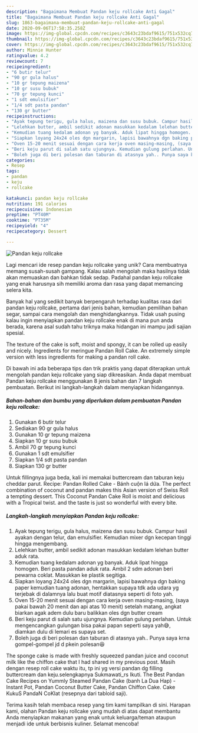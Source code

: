```yaml
---
description: "Bagaimana Membuat Pandan keju rollcake Anti Gagal"
title: "Bagaimana Membuat Pandan keju rollcake Anti Gagal"
slug: 1863-bagaimana-membuat-pandan-keju-rollcake-anti-gagal
date: 2020-09-06T17:58:35.258Z
image: https://img-global.cpcdn.com/recipes/c3643c23bdaf9615/751x532cq70/pandan-keju-rollcake-foto-resep-utama.jpg
thumbnail: https://img-global.cpcdn.com/recipes/c3643c23bdaf9615/751x532cq70/pandan-keju-rollcake-foto-resep-utama.jpg
cover: https://img-global.cpcdn.com/recipes/c3643c23bdaf9615/751x532cq70/pandan-keju-rollcake-foto-resep-utama.jpg
author: Minnie Hunter
ratingvalue: 4.2
reviewcount: 7
recipeingredient:
- "6 butir telur"
- "90 gr gula halus"
- "10 gr tepung maizena"
- "10 gr susu bubuk"
- "70 gr tepung kunci"
- "1 sdt emulsifier"
- "1/4 sdt pasta pandan"
- "130 gr butter"
recipeinstructions:
- "Ayak tepung terigu, gula halus, maizena dan susu bubuk. Campur hasil ayakan dengan telur, dan emulsifier. Kemudian mixer dgn kecepan tinggi hingga mengembang."
- "Lelehkan butter, ambil sedikit adonan masukkan kedalam lelehan butter aduk rata."
- "Kemudian tuang kedalam adonan yg banyak. Aduk lipat hingga homogen. Beri pasta pandan aduk rata. Ambil 2 sdm adonan beri pewarna coklat. Masukkan ke plastik segitiga."
- "Siapkan loyang 24x24 oles dgn margarin, lapisi bawahnya dgn baking paper kemudian tuang adonan, hentakkan supaya tdk ada udara yg terjebak di dalamnya lalu buat motif diatasnya seperti di foto yah."
- "Oven 15-20 menit sesuai dengan cara kerja oven masing-masing, (saya pakai bawah 20 menit dan api atas 10 menit) setelah matang, angkat biarkan agak adem dulu baru balikkan oles dgn butter cream"
- "Beri keju parut di salah satu ujungnya. Kemudian gulung perlahan. Untuk mengencangkan gulungan bisa pakai papan seperti saya yah😅, diamkan dulu di lemari es supaya set."
- "Boleh juga di beri polesan dan taburan di atasnya yah.. Punya saya krna gompel-gompel jd d pkein polesan😆"
categories:
- Resep
tags:
- pandan
- keju
- rollcake

katakunci: pandan keju rollcake 
nutrition: 191 calories
recipecuisine: Indonesian
preptime: "PT40M"
cooktime: "PT35M"
recipeyield: "4"
recipecategory: Dessert

---
```



![Pandan keju rollcake](https://img-global.cpcdn.com/recipes/c3643c23bdaf9615/751x532cq70/pandan-keju-rollcake-foto-resep-utama.jpg)

Lagi mencari ide resep pandan keju rollcake yang unik? Cara membuatnya memang susah-susah gampang. Kalau salah mengolah maka hasilnya tidak akan memuaskan dan bahkan tidak sedap. Padahal pandan keju rollcake yang enak harusnya sih memiliki aroma dan rasa yang dapat memancing selera kita.

Banyak hal yang sedikit banyak berpengaruh terhadap kualitas rasa dari pandan keju rollcake, pertama dari jenis bahan, kemudian pemilihan bahan segar, sampai cara mengolah dan menghidangkannya. Tidak usah pusing kalau ingin menyiapkan pandan keju rollcake enak di mana pun anda berada, karena asal sudah tahu triknya maka hidangan ini mampu jadi sajian spesial.

The texture of the cake is soft, moist and spongy, it can be rolled up easily and nicely. Ingredients for meringue Pandan Roll Cake. An extremely simple version with less ingredients for making a pandan roll cake.


Di bawah ini ada beberapa tips dan trik praktis yang dapat diterapkan untuk mengolah pandan keju rollcake yang siap dikreasikan. Anda dapat membuat Pandan keju rollcake menggunakan 8 jenis bahan dan 7 langkah pembuatan. Berikut ini langkah-langkah dalam menyiapkan hidangannya.

<!--inarticleads1-->

##### Bahan-bahan dan bumbu yang diperlukan dalam pembuatan Pandan keju rollcake:

1. Gunakan 6 butir telur
1. Sediakan 90 gr gula halus
1. Gunakan 10 gr tepung maizena
1. Siapkan 10 gr susu bubuk
1. Ambil 70 gr tepung kunci
1. Gunakan 1 sdt emulsifier
1. Siapkan 1/4 sdt pasta pandan
1. Siapkan 130 gr butter


Untuk fillingnya juga beda, kali ini memakai buttercream dan taburan keju cheddar parut. Recipe: Pandan Rolled Cake - Bánh cuộn lá dứa. The perfect combination of coconut and pandan makes this Asian version of Swiss Roll a tempting dessert. This Coconut Pandan Cake Roll is moist and delicious with a Tropical twist. and the taste is just so wonderful with every bite. 

<!--inarticleads2-->

##### Langkah-langkah menyiapkan Pandan keju rollcake:

1. Ayak tepung terigu, gula halus, maizena dan susu bubuk. Campur hasil ayakan dengan telur, dan emulsifier. Kemudian mixer dgn kecepan tinggi hingga mengembang.
1. Lelehkan butter, ambil sedikit adonan masukkan kedalam lelehan butter aduk rata.
1. Kemudian tuang kedalam adonan yg banyak. Aduk lipat hingga homogen. Beri pasta pandan aduk rata. Ambil 2 sdm adonan beri pewarna coklat. Masukkan ke plastik segitiga.
1. Siapkan loyang 24x24 oles dgn margarin, lapisi bawahnya dgn baking paper kemudian tuang adonan, hentakkan supaya tdk ada udara yg terjebak di dalamnya lalu buat motif diatasnya seperti di foto yah.
1. Oven 15-20 menit sesuai dengan cara kerja oven masing-masing, (saya pakai bawah 20 menit dan api atas 10 menit) setelah matang, angkat biarkan agak adem dulu baru balikkan oles dgn butter cream
1. Beri keju parut di salah satu ujungnya. Kemudian gulung perlahan. Untuk mengencangkan gulungan bisa pakai papan seperti saya yah😅, diamkan dulu di lemari es supaya set.
1. Boleh juga di beri polesan dan taburan di atasnya yah.. Punya saya krna gompel-gompel jd d pkein polesan😆


The sponge cake is made with freshly squeezed pandan juice and coconut milk like the chiffon cake that I had shared in my previous post. Masih dengan resep roll cake waktu itu, tp ini yg versi pandan dg filling buttercream dan keju.selengkapnya Sukmawati_rs Ikuti. The Best Pandan Cake Recipes on Yummly Steamed Pandan Cake (banh La Dua Hap) - Instant Pot, Pandan Coconut Butter Cake, Pandan Chiffon Cake. Cake KukuS PandaN CoKlat (resepnya dari tabloid saji). 

Terima kasih telah membaca resep yang tim kami tampilkan di sini. Harapan kami, olahan Pandan keju rollcake yang mudah di atas dapat membantu Anda menyiapkan makanan yang enak untuk keluarga/teman ataupun menjadi ide untuk berbisnis kuliner. Selamat mencoba!
